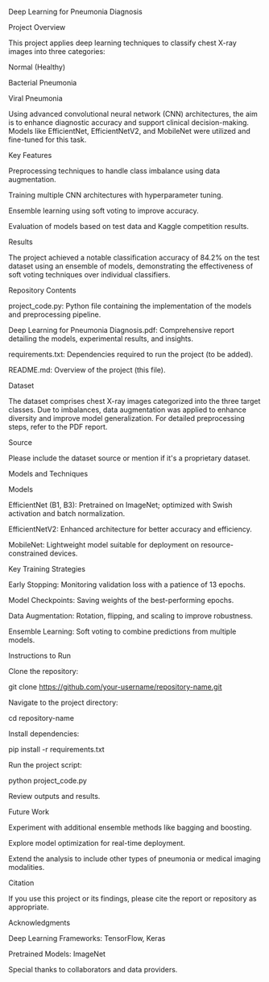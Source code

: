 Deep Learning for Pneumonia Diagnosis

Project Overview

This project applies deep learning techniques to classify chest X-ray images into three categories:

Normal (Healthy)

Bacterial Pneumonia

Viral Pneumonia

Using advanced convolutional neural network (CNN) architectures, the aim is to enhance diagnostic accuracy and support clinical decision-making. Models like EfficientNet, EfficientNetV2, and MobileNet were utilized and fine-tuned for this task.

Key Features

Preprocessing techniques to handle class imbalance using data augmentation.

Training multiple CNN architectures with hyperparameter tuning.

Ensemble learning using soft voting to improve accuracy.

Evaluation of models based on test data and Kaggle competition results.

Results

The project achieved a notable classification accuracy of 84.2% on the test dataset using an ensemble of models, demonstrating the effectiveness of soft voting techniques over individual classifiers.

Repository Contents

project_code.py: Python file containing the implementation of the models and preprocessing pipeline.

Deep Learning for Pneumonia Diagnosis.pdf: Comprehensive report detailing the models, experimental results, and insights.

requirements.txt: Dependencies required to run the project (to be added).

README.md: Overview of the project (this file).

Dataset

The dataset comprises chest X-ray images categorized into the three target classes. Due to imbalances, data augmentation was applied to enhance diversity and improve model generalization. For detailed preprocessing steps, refer to the PDF report.

Source

Please include the dataset source or mention if it's a proprietary dataset.

Models and Techniques

Models

EfficientNet (B1, B3): Pretrained on ImageNet; optimized with Swish activation and batch normalization.

EfficientNetV2: Enhanced architecture for better accuracy and efficiency.

MobileNet: Lightweight model suitable for deployment on resource-constrained devices.

Key Training Strategies

Early Stopping: Monitoring validation loss with a patience of 13 epochs.

Model Checkpoints: Saving weights of the best-performing epochs.

Data Augmentation: Rotation, flipping, and scaling to improve robustness.

Ensemble Learning: Soft voting to combine predictions from multiple models.

Instructions to Run

Clone the repository:

git clone https://github.com/your-username/repository-name.git

Navigate to the project directory:

cd repository-name

Install dependencies:

pip install -r requirements.txt

Run the project script:

python project_code.py

Review outputs and results.

Future Work

Experiment with additional ensemble methods like bagging and boosting.

Explore model optimization for real-time deployment.

Extend the analysis to include other types of pneumonia or medical imaging modalities.

Citation

If you use this project or its findings, please cite the report or repository as appropriate.

Acknowledgments

Deep Learning Frameworks: TensorFlow, Keras

Pretrained Models: ImageNet

Special thanks to collaborators and data providers.
